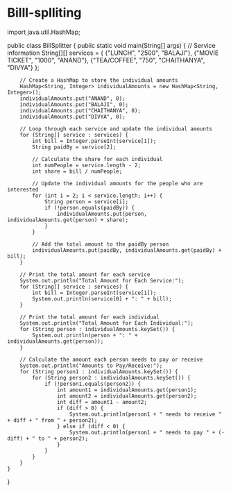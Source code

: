 # Billl-splliting
import java.util.HashMap;

public class BillSplitter {
    public static void main(String[] args) {
        // Service information
        String[][] services = {
            {"LUNCH", "2500", "BALAJI"},
            {"MOVIE TICKET", "1000", "ANAND"},
            {"TEA/COFFEE", "750", "CHAITHANYA", "DIVYA"}
        };

        // Create a HashMap to store the individual amounts
        HashMap<String, Integer> individualAmounts = new HashMap<String, Integer>();
        individualAmounts.put("ANAND", 0);
        individualAmounts.put("BALAJI", 0);
        individualAmounts.put("CHAITHANYA", 0);
        individualAmounts.put("DIVYA", 0);

        // Loop through each service and update the individual amounts
        for (String[] service : services) {
            int bill = Integer.parseInt(service[1]);
            String paidBy = service[2];

            // Calculate the share for each individual
            int numPeople = service.length - 2;
            int share = bill / numPeople;

            // Update the individual amounts for the people who are interested
            for (int i = 2; i < service.length; i++) {
                String person = service[i];
                if (!person.equals(paidBy)) {
                    individualAmounts.put(person, individualAmounts.get(person) + share);
                }
            }

            // Add the total amount to the paidBy person
            individualAmounts.put(paidBy, individualAmounts.get(paidBy) + bill);
        }

        // Print the total amount for each service
        System.out.println("Total Amount for Each Service:");
        for (String[] service : services) {
            int bill = Integer.parseInt(service[1]);
            System.out.println(service[0] + ": " + bill);
        }

        // Print the total amount for each individual
        System.out.println("Total Amount for Each Individual:");
        for (String person : individualAmounts.keySet()) {
            System.out.println(person + ": " + individualAmounts.get(person));
        }

        // Calculate the amount each person needs to pay or receive
        System.out.println("Amounts to Pay/Receive:");
        for (String person1 : individualAmounts.keySet()) {
            for (String person2 : individualAmounts.keySet()) {
                if (!person1.equals(person2)) {
                    int amount1 = individualAmounts.get(person1);
                    int amount2 = individualAmounts.get(person2);
                    int diff = amount1 - amount2;
                    if (diff > 0) {
                        System.out.println(person1 + " needs to receive " + diff + " from " + person2);
                    } else if (diff < 0) {
                        System.out.println(person1 + " needs to pay " + (-diff) + " to " + person2);
                    }
                }
            }
        }
    }
}

